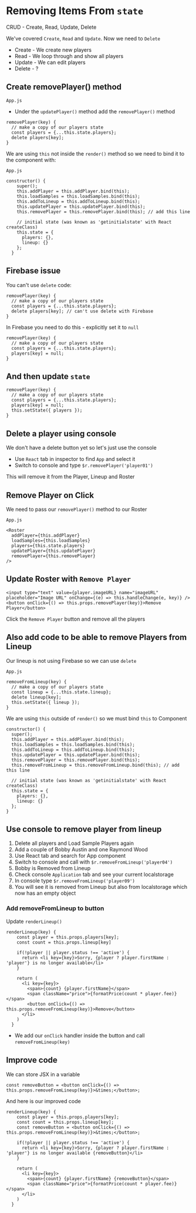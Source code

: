 # Removing Items From `state`
CRUD - Create, Read, Update, Delete

We've covered `Create`, `Read` and `Update`. Now we need to `Delete`

* Create - We create new players
* Read - We loop through and show all players
* Update - We can edit players
* Delete - ?

## Create removePlayer() method

`App.js`

* Under the `updatePlayer()` method add the `removePlayer()` method

```
removePlayer(key) {
  // make a copy of our players state
  const players = {...this.state.players};
  delete players[key];
}
```

We are using `this` not inside the `render()` method so we need to bind it to the component with:

`App.js`

```
constructor() {
    super();
    this.addPlayer = this.addPlayer.bind(this);
    this.loadSamples = this.loadSamples.bind(this);
    this.addToLineup = this.addToLineup.bind(this);
    this.updatePlayer = this.updatePlayer.bind(this);
    this.removePlayer = this.removePlayer.bind(this); // add this line

    // initial state (was known as 'getinitialstate' with React createClass)
    this.state = {
      players: {},
      lineup: {}
    };
  }
```

## Firebase issue
You can't use `delete` code:

```
removePlayer(key) {
  // make a copy of our players state
  const players = {...this.state.players};
  delete players[key]; // can't use delete with Firebase
}
```

In Firebase you need to do this - explicitly set it to `null`

```
removePlayer(key) {
  // make a copy of our players state
  const players = {...this.state.players};
  players[key] = null;
}
```

## And then update `state`

```
removePlayer(key) {
  // make a copy of our players state
  const players = {...this.state.players};
  players[key] = null;
  this.setState({ players });
}
```

## Delete a player using console
We don't have a delete button yet so let's just use the console

* Use `React` tab in inspector to find `App` and select it
* Switch to console and type `$r.removePlayer('player01')`

This will remove it from the Player, Lineup and Roster

## Remove Player on Click
We need to pass our `removePlayer()` method to our Roster

`App.js`

```
<Roster
  addPlayer={this.addPlayer}
  loadSamples={this.loadSamples}
  players={this.state.players}
  updatePlayer={this.updatePlayer}
  removePlayer={this.removePlayer}
/>
```

## Update Roster with `Remove Player`
```
<input type="text" value={player.imageURL} name="imageURL" placeholder="Image URL" onChange={(e) => this.handleChange(e, key)} />
<button onClick={() => this.props.removePlayer(key)}>Remove Player</button>
```

Click the `Remove Player` button and remove all the players

## Also add code to be able to remove Players from Lineup
Our lineup is not using Firebase so we can use `delete`

`App.js`

```
removeFromLineup(key) {
  // make a copy of our players state
  const lineup = {...this.state.lineup};
  delete lineup[key];
  this.setState({ lineup });
}
```

We are using `this` outside of `render()` so we must bind `this` to Component

```
constructor() {
  super();
  this.addPlayer = this.addPlayer.bind(this);
  this.loadSamples = this.loadSamples.bind(this);
  this.addToLineup = this.addToLineup.bind(this);
  this.updatePlayer = this.updatePlayer.bind(this);
  this.removePlayer = this.removePlayer.bind(this);
  this.removeFromLineup = this.removeFromLineup.bind(this); // add this line
  
  // initial state (was known as 'getinitialstate' with React createClass)
  this.state = {
    players: {},
    lineup: {}
  };
}
```

## Use console to remove player from lineup
1. Delete all players and Load Sample Players again
2. Add a couple of Bobby Austin and one Raymond Wood
3. Use React tab and search for App component
4. Switch to console and call with `$r.removeFromLineup('player04')`
5. Bobby is Removed from Lineup
6. Check console `Application` tab and see your current localstorage
7. In console type `$r.removeFromLineup('player09')`
8. You will see it is removed from Lineup but also from localstorage which now has an empty object

### Add removeFromLineup to button
Update `renderLineup()`

```
renderLineup(key) {
    const player = this.props.players[key];
    const count = this.props.lineup[key]

    if(!player || player.status !== 'active') {
      return <li key={key}>Sorry, {player ? player.firstName : 'player'} is no longer available</li>
    }

    return (
      <li key={key}>
        <span>{count} {player.firstName}</span>
        <span className="price">{formatPrice(count * player.fee)}</span>
        <button onClick={() => this.props.removeFromLineup(key)}>Remove</button>
      </li>
    )
  }
```

* We add our `onClick` handler inside the button and call `removeFromLineup(key)`

## Improve code
We can store JSX in a variable

`const removeButton = <button onClick={() => this.props.removeFromLineup(key)}>&times;</button>;`

And here is our improved code

```
renderLineup(key) {
    const player = this.props.players[key];
    const count = this.props.lineup[key];
    const removeButton = <button onClick={() => this.props.removeFromLineup(key)}>&times;</button>;

    if(!player || player.status !== 'active') {
      return <li key={key}>Sorry, {player ? player.firstName : 'player'} is no longer available {removeButton}</li>
    }

    return (
      <li key={key}>
        <span>{count} {player.firstName} {removeButton}</span>
        <span className="price">{formatPrice(count * player.fee)}</span>
      </li>
    )
  }
```
